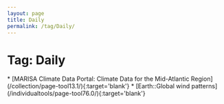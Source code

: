 ```yaml
---
layout: page
title: Daily
permalink: /tag/Daily/
---
```

<h1>Tag: Daily</h1>
* [MARISA Climate Data Portal: Climate Data for the Mid-Atlantic Region](/collection/page-tool13.1/){:target='blank'}
* [Earth::Global wind patterns](/individualtools/page-tool76.0/){:target='blank'}

